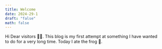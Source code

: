 ```yaml
---
title: Welcome
date: 2024-29-1
draft: "false"
math: false
---
```


Hi Dear visitors 👋👋.
This blog is my first attempt at something I have wanted to do for a very long time.
Today I ate the frog 🐸.

